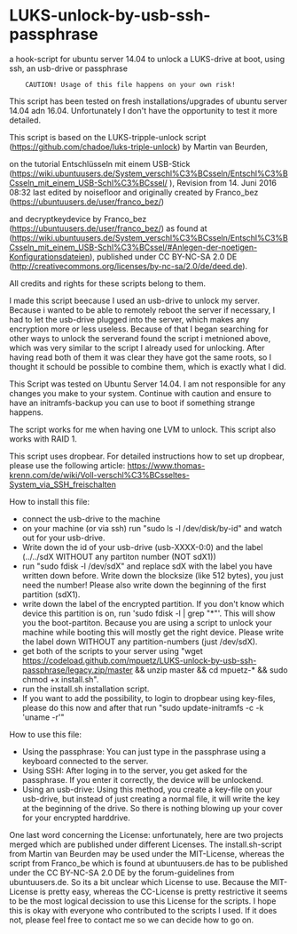 # LUKS-unlock-by-usb-ssh-passphrase
a hook-script for ubuntu server 14.04 to unlock a LUKS-drive at boot, using ssh, an usb-drive or passphrase

        CAUTION! Usage of this file happens on your own risk!

This script has been tested on fresh installations/upgrades of ubuntu server 14.04 adn 16.04. Unfortunately I don't have the opportunity to test it more detailed.

This script is based on the LUKS-tripple-unlock script (https://github.com/chadoe/luks-triple-unlock) by Martin van Beurden, 

on the tutorial Entschlüsseln mit einem USB-Stick (https://wiki.ubuntuusers.de/System_verschl%C3%BCsseln/Entschl%C3%BCsseln_mit_einem_USB-Schl%C3%BCssel/ ),
Revision from 14. Juni 2016 08:32 last edited by noisefloor and originally created by Franco_bez (https://ubuntuusers.de/user/franco_bez/)

and decryptkeydevice by Franco_bez (https://ubuntuusers.de/user/franco_bez/) as found at (https://wiki.ubuntuusers.de/System_verschl%C3%BCsseln/Entschl%C3%BCsseln_mit_einem_USB-Schl%C3%BCssel/#Anlegen-der-noetigen-Konfigurationsdateien), published under CC BY-NC-SA 2.0 DE (http://creativecommons.org/licenses/by-nc-sa/2.0/de/deed.de).

All credits and rights for these scripts belong to them.

I made this script beecause I used an usb-drive to unlock my server. Because i wanted to be able to remotely reboot the server if necessary,
I had to let the usb-drive plugged into the server, which makes any encryption more or less useless. Because of that I began searching
for other ways to unlock the serverand found the script i metnioned above, which was very similar to the script I already used for unlocking.
After having read both of them it was clear they have got the same roots, so I thought it schould be possible to combine them, which is
exactly what I did.


This Script was tested on Ubuntu Server 14.04. I am not responsible for any changes you make to your system. Continue with caution and ensure to have an initramfs-backup you can use to boot if something strange happens.

The script works for me when having one LVM to unlock. This script also works with RAID 1.

This script uses dropbear. For detailed instructions how to set up dropbear, please use the following article: 
https://www.thomas-krenn.com/de/wiki/Voll-verschl%C3%BCsseltes-System_via_SSH_freischalten

How to install this file:
- connect the usb-drive to the machine
- on your machine (or via ssh) run "sudo ls -l /dev/disk/by-id" and watch out for your usb-drive.
- Write down the id of your usb-drive (usb-XXXX-0:0) and the label (../../sdX  WITHOUT any partiton number (NOT sdX1))
- run "sudo fdisk -l /dev/sdX" and replace sdX with the label you have written down before. Write down the blocksize (like 512 bytes), you just need the number! Please also write down the beginning of the first partition (sdX1).
- write down the label of the encrypted partition. If you don't know which device this partition is on, run 'sudo fdisk -l | grep "*"'. This will show you the boot-partiton. Because you are using a script to unlock your machine while booting this will mostly get the right device. Please write the label down WITHOUT any partition-numbers (just /dev/sdX). 
- get both of the scripts to your server using "wget https://codeload.github.com/mpuetz/LUKS-unlock-by-usb-ssh-passphrase/legacy.zip/master && unzip master && cd mpuetz-* && sudo chmod +x install.sh".
- run the install.sh installation script.
- If you want to add the possibility, to login to dropbear using key-files, please do this now and after that run "sudo update-initramfs -c -k 'uname -r'"

How to use this file:
- Using the passphrase:
You can just type in the passphrase using a keyboard connected to the server.
- Using SSH:
After loging in to the server, you get asked for the passphrase. If you enter it correctly, the device will be unlockend.
- Using an usb-drive:
Using this method, you create a key-file on your usb-drive, but instead of just creating a normal file, it will write the key at the beginning
of the drive. So there is nothing blowing up your cover for your encrypted harddrive.

One last word concerning the License:
unfortunately, here are two projects merged which are published under different Licenses. The install.sh-script from Martin van Beurden
may be used under the MIT-License, whereas the script from Franco_be which is found at ubuntuusers.de has to be published under the 
CC BY-NC-SA 2.0 DE by the forum-guidelines from ubuntuusers.de.
So its a bit unclear which License to use. Because the MIT-License is pretty easy, whereas the CC-License is pretty restrictive it 
seems to be the most logical decission to use this License for the scripts. I hope this is okay with everyone who contributed to the 
scripts I used. If it does not, please feel free to contact me so we can decide how to go on.

